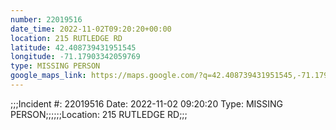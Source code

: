 ```yaml
---
number: 22019516
date_time: 2022-11-02T09:20:20+00:00
location: 215 RUTLEDGE RD
latitude: 42.408739431951545
longitude: -71.17903342059769
type: MISSING PERSON
google_maps_link: https://maps.google.com/?q=42.408739431951545,-71.17903342059769
---
```


;;;Incident #: 22019516  Date: 2022-11-02 09:20:20   Type: MISSING PERSON;;;;;;Location: 215 RUTLEDGE RD;;;
